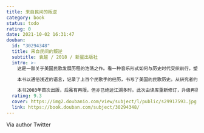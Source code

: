 ```yaml
---
title: 来自民间的叛逆
category: book
status: todo
rating: 0
date: 2021-10-02 16:31:47
douban:
  id: "30294348"
  title: 来自民间的叛逆
  subtitle: 袁越 / 2018 / 新星出版社
  intro: >-
    这是一部关于美国民歌发展历程的浩荡之作。看一种音乐形式如何与历史时代交织前行，塑造了一代人的精神气质，并将影响延续至今。这也是一本民谣听歌指南。跟随作者的娓娓叙述，了解经典歌曲背后的传奇轶事与时代风潮。

    本书以通俗浅近的语言，记录了上百个民歌手的经历，书写了美国的民歌历史。从研究者约翰·洛马克斯到铅肚皮，从民权斗士乔·希尔到流浪民谣歌手伍迪·格思里，从左派民歌手皮特·西格到民谣之王鲍勃·迪伦……这些人以看似不可思议的方式创造了一个又一个历史。书中充满着躁动与平静、凡人与明星、根源与现代、艺术与商业，其间的交错与矛盾，展现的不仅是民歌的历史，也从另一个角度书写了二战后的美国历史。

    本书2003年首次出版，后虽有再版，但亦已绝迹江湖多时。此次由读库重新修订，升级再版。一百多幅高清历史图片，九百六十页篇幅，震撼呈现一段由民歌谱写的社会文化发展史。
  rating: 9.3
  cover: https://img2.doubanio.com/view/subject/l/public/s29917593.jpg
  link: https://book.douban.com/subject/30294348/
---
```


Via author Twitter 